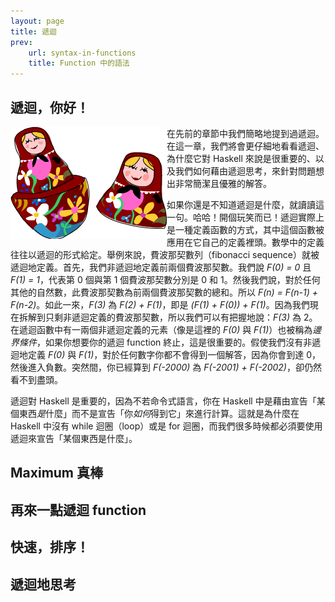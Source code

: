 ```yaml
---
layout: page
title: 遞迴
prev:
    url: syntax-in-functions
    title: Function 中的語法
---
```


## <a name="hello-recursion">遞迴，你好！</a>

<img src="img/recursion.png" alt="SOVIET RUSSIA" style="float:left" />
在先前的章節中我們簡略地提到過遞迴。在這一章，我們將會更仔細地看看遞迴、為什麼它對 Haskell 來說是很重要的、以及我們如何藉由遞迴思考，來針對問題想出非常簡潔且優雅的解答。

如果你還是不知道遞迴是什麼，就讀讀這一句。哈哈！開個玩笑而已！遞迴實際上是一種定義函數的方式，其中這個函數被應用在它自己的定義裡頭。數學中的定義往往以遞迴的形式給定。舉例來說，費波那契數列（fibonacci sequence）就被遞迴地定義。首先，我們非遞迴地定義前兩個費波那契數。我們說 <i>F(0) = 0</i> 且 <i>F(1) = 1</i>，代表第 0 個與第 1 個費波那契數分別是 0 和 1。然後我們說，對於任何其他的自然數，此費波那契數為前兩個費波那契數的總和。所以 <i>F(n) = F(n-1) + F(n-2)</i>。如此一來，<i>F(3)</i> 為 <i>F(2) + F(1)</i>，即是 <i>(F(1) + F(0)) + F(1)</i>。因為我們現在拆解到只剩非遞迴定義的費波那契數，所以我們可以有把握地說：<i>F(3)</i> 為 2。在遞迴函數中有一兩個非遞迴定義的元素（像是這裡的 <i>F(0)</i> 與 <i>F(1)</i>）也被稱為*邊界條件*，如果你想要你的遞迴 function 終止，這是很重要的。假使我們沒有非遞迴地定義 <i>F(0)</i> 與 <i>F(1)</i>，對於任何數字你都不會得到一個解答，因為你會到達 0，然後進入負數。突然間，你已經算到 <i>F(-2000)</i> 為 <i>F(-2001) + F(-2002)</i>，卻仍然看不到盡頭。

遞迴對 Haskell 是重要的，因為不若命令式語言，你在 Haskell 中是藉由宣告「某個東西<i>是</i>什麼」而不是宣告「你<i>如何</i>得到它」來進行計算。這就是為什麼在 Haskell 中沒有 while 迴圈（loop）或是 for 迴圈，而我們很多時候都必須要使用遞迴來宣告「某個東西是什麼」。

## <a name="maximum-awesome">Maximum 真棒</a>

## <a name="a-few-more-recursive-functions">再來一點遞迴 function</a>

## <a name="quick-sort">快速，排序！</a>

## <a name="thinking-recursively">遞迴地思考</a>

